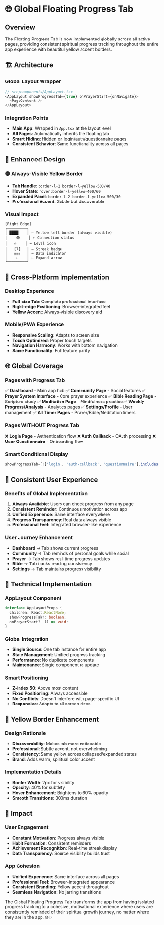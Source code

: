 # 🌐 Global Floating Progress Tab

## Overview
The Floating Progress Tab is now implemented globally across all active pages, providing consistent spiritual progress tracking throughout the entire app experience with beautiful yellow accent borders.

## 🏗️ Architecture

### **Global Layout Wrapper**
```typescript
// src/components/AppLayout.tsx
<AppLayout showProgressTab={true} onPrayerStart={onNavigate}>
  <PageContent />
</AppLayout>
```

### **Integration Points**
- **Main App**: Wrapped in `App.tsx` at the layout level
- **All Pages**: Automatically inherits the floating tab
- **Smart Hiding**: Hidden on login/auth/questionnaire pages
- **Consistent Behavior**: Same functionality across all pages

## 🎨 Enhanced Design

### **🟡 Always-Visible Yellow Border**
- **Tab Handle**: `border-l-2 border-l-yellow-500/40`
- **Hover State**: `hover:border-l-yellow-400/60`
- **Expanded Panel**: `border-l-2 border-l-yellow-500/30`
- **Professional Accent**: Subtle but discoverable

### **Visual Impact**
```
[Right Edge]
┌─────────┐
│ ████    │ ← Yellow left border (always visible)
│    🟢    │ ← Connection status
│   ⭐    │ ← Level icon
│   [7]   │ ← Streak badge
│   ≡≡≡   │ ← Data indicator
│    ←    │ ← Expand arrow
└─────────┘
```

## 📱 Cross-Platform Implementation

### **Desktop Experience**
- **Full-size Tab**: Complete professional interface
- **Right-edge Positioning**: Browser-integrated feel
- **Yellow Accent**: Always-visible discovery aid

### **Mobile/PWA Experience**
- **Responsive Scaling**: Adapts to screen size
- **Touch Optimized**: Proper touch targets
- **Navigation Harmony**: Works with bottom navigation
- **Same Functionality**: Full feature parity

## 🌐 Global Coverage

### **Pages with Progress Tab**
✅ **Dashboard** - Main app hub
✅ **Community Page** - Social features
✅ **Prayer System Interface** - Core prayer experience
✅ **Bible Reading Page** - Scripture study
✅ **Meditation Page** - Mindfulness practice
✅ **Weekly Progress/Analysis** - Analytics pages
✅ **Settings/Profile** - User management
✅ **All Timer Pages** - Prayer/Bible/Meditation timers

### **Pages WITHOUT Progress Tab**
❌ **Login Page** - Authentication flow
❌ **Auth Callback** - OAuth processing
❌ **User Questionnaire** - Onboarding flow

### **Smart Conditional Display**
```typescript
showProgressTab={!['login', 'auth-callback', 'questionnaire'].includes(activeTab)}
```

## 🔄 Consistent User Experience

### **Benefits of Global Implementation**
1. **Always Available**: Users can check progress from any page
2. **Consistent Reminder**: Continuous motivation across app
3. **Unified Experience**: Same interface everywhere
4. **Progress Transparency**: Real data always visible
5. **Professional Feel**: Integrated browser-like experience

### **User Journey Enhancement**
- **Dashboard** → Tab shows current progress
- **Community** → Tab reminds of personal goals while social
- **Prayer** → Tab shows real-time progress updates
- **Bible** → Tab tracks reading consistency
- **Settings** → Tab maintains progress visibility

## 🎯 Technical Implementation

### **AppLayout Component**
```typescript
interface AppLayoutProps {
  children: React.ReactNode;
  showProgressTab?: boolean;
  onPrayerStart?: () => void;
}
```

### **Global Integration**
- **Single Source**: One tab instance for entire app
- **State Management**: Unified progress tracking
- **Performance**: No duplicate components
- **Maintenance**: Single component to update

### **Smart Positioning**
- **Z-index 50**: Above most content
- **Fixed Positioning**: Always accessible
- **No Conflicts**: Doesn't interfere with page-specific UI
- **Responsive**: Adapts to all screen sizes

## 🎨 Yellow Border Enhancement

### **Design Rationale**
- **Discoverability**: Makes tab more noticeable
- **Professional**: Subtle accent, not overwhelming
- **Consistency**: Same yellow across collapsed/expanded states
- **Brand**: Adds warm, spiritual color accent

### **Implementation Details**
- **Border Width**: 2px for visibility
- **Opacity**: 40% for subtlety
- **Hover Enhancement**: Brightens to 60% opacity
- **Smooth Transitions**: 300ms duration

## 🚀 Impact

### **User Engagement**
- **Constant Motivation**: Progress always visible
- **Habit Formation**: Consistent reminders
- **Achievement Recognition**: Real-time streak display
- **Data Transparency**: Source visibility builds trust

### **App Cohesion**
- **Unified Experience**: Same interface across all pages
- **Professional Feel**: Browser-integrated appearance
- **Consistent Branding**: Yellow accent throughout
- **Seamless Navigation**: No jarring transitions

The Global Floating Progress Tab transforms the app from having isolated progress tracking to a cohesive, motivational experience where users are consistently reminded of their spiritual growth journey, no matter where they are in the app. 🌐✨













